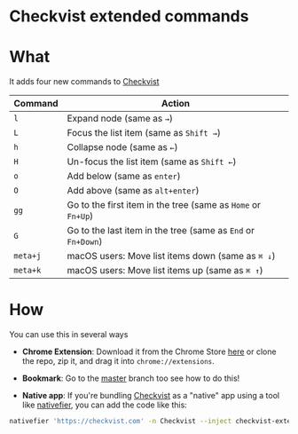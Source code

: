 # Checkvist extended commands

# What

It adds four new commands to [Checkvist](https://checkvist.com)

| Command  | Action |
| ------------- | ------------- |
| `l`  | Expand node (same as `→`)  |
| `L`  | Focus the list item (same as `Shift →`)  |
| `h`  | Collapse node (same as `←`)  |
| `H`  | Un-focus the list item (same as `Shift ←`)  |
| `o`  | Add below (same as `enter`)  |
| `O`  | Add above (same as `alt+enter`)  |
| `gg`  | Go to the first item in the tree (same as `Home` or `Fn+Up`)  |
| `G`  | Go to the last item in the tree (same as `End` or `Fn+Down`)  |
| `meta+j`  | macOS users: Move list items down (same as `⌘ ↓`) |
| `meta+k`  | macOS users: Move list items up (same as `⌘ ↑`)  |


# How

You can use this in several ways

- **Chrome Extension**: Download it from the Chrome Store [here](https://chrome.google.com/webstore/detail/checkvist-extended-comman/fofahggocngkjhdjmpplnaebognbkfmo) or clone the repo, zip it, and drag it into `chrome://extensions`.

- **Bookmark**: Go to the [master](https://github.com/NicoSantangelo/checkvist-extended-commands) branch too see how to do this!

- **Native app**: If you're bundling [Checkvist](https://checkvist.com) as a "native" app using a tool like [nativefier](https://github.com/jiahaog/nativefier), you can add the code like this:

```bash
nativefier 'https://checkvist.com' -n Checkvist --inject checkvist-extended-commands/commands.js
```
